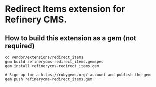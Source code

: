 # Redirect Items extension for Refinery CMS.

## How to build this extension as a gem (not required)

    cd vendor/extensions/redirect_items
    gem build refinerycms-redirect_items.gemspec
    gem install refinerycms-redirect_items.gem

    # Sign up for a https://rubygems.org/ account and publish the gem
    gem push refinerycms-redirect_items.gem
